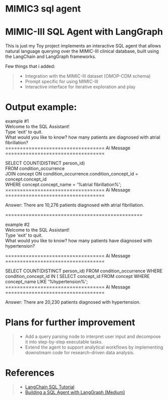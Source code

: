 # MIMIC3 sql agent

# MIMIC-III SQL Agent with LangGraph

This is just my Toy project implements an interactive SQL agent that allows natural language querying over the MIMIC-III clinical database, built using the LangChain and LangGraph frameworks.
   
 Few things that i added: 
>- Integration with the MIMIC-III dataset (OMOP-CDM schema)  
>- Prompt specific for using MIMIC-III  
>- Interactive interface for iterative exploration and play

# Output example:

example #1<br>
Welcome to the SQL Assistant! <br>
Type 'exit' to quit.<br>
What would you like to know? how many patients are diagnosed with atrial fibrillation?<br>
================================== Ai Message ==================================

SELECT COUNT(DISTINCT person_id) <br>
FROM condition_occurrence <br>
JOIN concept ON condition_occurrence.condition_concept_id = concept.concept_id <br>
WHERE concept.concept_name = '%atrial fibrillation%';<br>
================================== Ai Message ==================================<br>

Answer: There are 10,276 patients diagnosed with atrial fibrillation.

===============================================<br>

example #2<br>
Welcome to the SQL Assistant! <br>
Type 'exit' to quit.<br>
What would you like to know? how many patients have diagnosed with hypertension?<br>

================================== Ai Message ==================================<br>

SELECT COUNT(DISTINCT person_id) 
FROM condition_occurrence 
WHERE condition_concept_id IN (
    SELECT concept_id 
    FROM concept 
    WHERE concept_name LIKE '%hypertension%';
================================== Ai Message ==================================<br>

Answer: There are 20,230 patients diagnosed with hypertension.

# Plans for further improvement
>- Add a query parsing node to interpret user input and decompose it into step-by-step executable tasks.
>- Extend the agent to support analytical workflows by implementing downstream code for research-driven data analysis.

# References
 >- [LangChain SQL Tutorial](https://python.langchain.com/docs/tutorials/sql_qa/)  
> - [Building a SQL Agent with LangGraph (Medium)](https://medium.com/@hayagriva99999/building-a-powerful-sql-agent-with-langgraph-a-step-by-step-guide-part-2-24e818d47672)
